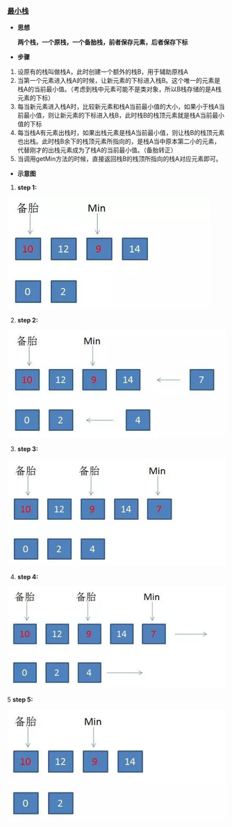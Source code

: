 ### [最小栈](https://mp.weixin.qq.com/s/tgZFwkSIhloa8tzGRYPTZw)

- **思想** 
   
   **两个栈，一个原栈，一个备胎栈，前者保存元素，后者保存下标**
   
- **步骤**
 1. 设原有的栈叫做栈A，此时创建一个额外的栈B，用于辅助原栈A
 2. 当第一个元素进入栈A的时候，让新元素的下标进入栈B。这个唯一的元素是栈A的当前最小值。（考虑到栈中元素可能不是类对象，所以B栈存储的是A栈元素的下标）
 3. 每当新元素进入栈A时，比较新元素和栈A当前最小值的大小，如果小于栈A当前最小值，则让新元素的下标进入栈B，此时栈B的栈顶元素就是栈A当前最小值的下标
 4. 每当栈A有元素出栈时，如果出栈元素是栈A当前最小值，则让栈B的栈顶元素也出栈。此时栈B余下的栈顶元素所指向的，是栈A当中原本第二小的元素，代替刚才的出栈元素成为了栈A的当前最小值。（备胎转正）
 5. 当调用getMin方法的时候，直接返回栈B的栈顶所指向的栈A对应元素即可。
 
- **示意图**

1. **step 1:**

![](/assets/微信图片_20180121173554.png)

2. **step 2:**

![](/assets/微信图片_20180121173555.png)

3. **step 3:**

![](/assets/微信图片_20180121173756.png)

4. **step 4:**

![](/assets/微信图片_20180121173842.png)

5 **step 5:**

![](/assets/微信图片_20180121173918.png)